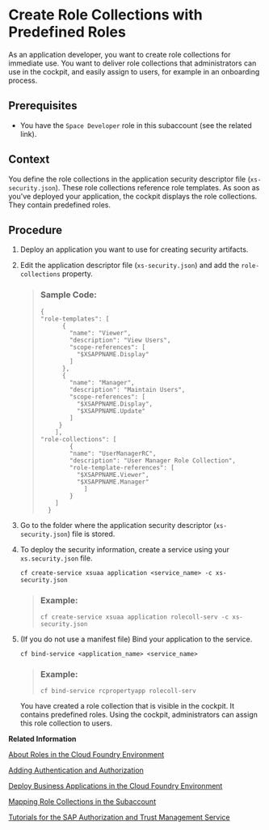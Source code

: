 <!-- loiofe750543788a40b79a49854590ad0b11 -->

# Create Role Collections with Predefined Roles

As an application developer, you want to create role collections for immediate use. You want to deliver role collections that administrators can use in the cockpit, and easily assign to users, for example in an onboarding process.



<a name="loiofe750543788a40b79a49854590ad0b11__prereq_frc_plx_fjb"/>

## Prerequisites

-   You have the `Space Developer` role in this subaccount \(see the related link\).




<a name="loiofe750543788a40b79a49854590ad0b11__context_w53_ybc_h4b"/>

## Context

You define the role collections in the application security descriptor file \(`xs-security.json`\). These role collections reference role templates. As soon as you've deployed your application, the cockpit displays the role collections. They contain predefined roles.



<a name="loiofe750543788a40b79a49854590ad0b11__steps_x53_ybc_h4b"/>

## Procedure

1.  Deploy an application you want to use for creating security artifacts.

2.  Edit the application descriptor file \(`xs-security.json`\) and add the `role-collections` property.

    > ### Sample Code:  
    > ```
    > {
    > "role-templates": [
    >       {
    >         "name": "Viewer",
    >         "description": "View Users",
    >         "scope-references": [
    >           "$XSAPPNAME.Display"
    >         ]
    >       },
    >       {
    >         "name": "Manager",
    >         "description": "Maintain Users",
    >         "scope-references": [
    >           "$XSAPPNAME.Display",
    >           "$XSAPPNAME.Update"
    >         ]
    >      }
    >     ],
    > "role-collections": [
    >         {
    >         "name": "UserManagerRC",
    >         "description": "User Manager Role Collection",
    >         "role-template-references": [
    >           "$XSAPPNAME.Viewer",
    >           "$XSAPPNAME.Manager"
    >             ]
    >         }
    >     ]
    >   }
    > 
    > ```

3.  Go to the folder where the application security descriptor \(`xs-security.json`\) file is stored.

4.  To deploy the security information, create a service using your `xs.security.json` file.

    `cf create-service xsuaa application <service_name> -c xs-security.json`

    > ### Example:  
    > `cf create-service xsuaa application rolecoll-serv -c xs-security.json`

5.  \(If you do not use a manifest file\) Bind your application to the service.

    `cf bind-service <application_name> <service_name>`

    > ### Example:  
    > `cf bind-service rcpropertyapp rolecoll-serv`

    You have created a role collection that is visible in the cockpit. It contains predefined roles. Using the cockpit, administrators can assign this role collection to users.


**Related Information**  


[About Roles in the Cloud Foundry Environment](../50-administration-and-ops/about-roles-in-the-cloud-foundry-environment-0907638.md "Roles determine which features users can view and access, and which actions they can initiate.")

[Adding Authentication and Authorization](adding-authentication-and-authorization-419ae2e.md "Developers create authorization information for business users in their environment and deploy this information in an application. They make this available to administrators, who complete the authorization setup and assign the authorizations to business users.")

[Deploy Business Applications in the Cloud Foundry Environment](deploy-business-applications-in-the-cloud-foundry-environment-4946ea5.md "When an application for the Cloud Foundry environment resides in a folder on your local machine, you can deploy it and start it by executing the command line interface (CLI) command push. To deploy business applications bundled in a multitarget application archive, you have to use the command deploy-mta.")

[Mapping Role Collections in the Subaccount](../50-administration-and-ops/mapping-role-collections-in-the-subaccount-9e1bf57.md "You've arranged roles in role collections, and now want to assign or map these role collections to business users.")

[Tutorials for the SAP Authorization and Trust Management Service](tutorials-for-the-sap-authorization-and-trust-management-service-902ae80.md "Follow the tutorials below to get familiar with the SAP Authorization and Trust Management service in the Cloud Foundry environment of SAP BTP.")

